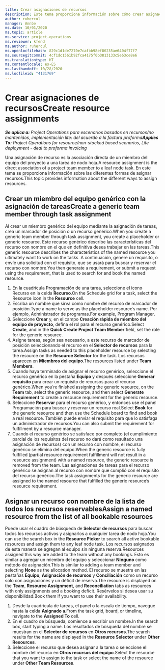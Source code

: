 ```yaml
---
title: Crear asignaciones de recursos
description: Este tema proporciona información sobre cómo crear asignaciones de recursos genéricos y con nombre.
author: ruhercul
manager: Annbe
ms.date: 10/01/2020
ms.topic: article
ms.service: project-operations
ms.reviewer: kfend
ms.author: ruhercul
ms.openlocfilehash: 829c1d1de7270e7cafbb98ef80235ae6404f77f7
ms.sourcegitcommit: 4cf1dc1561b92fca4175f0b3813133c5e63ce8e6
ms.translationtype: HT
ms.contentlocale: es-ES
ms.lasthandoff: 10/28/2020
ms.locfileid: "4131769"
---
```

# <a name="create-resource-assignments"></a><span data-ttu-id="7e0ec-103">Crear asignaciones de recursos</span><span class="sxs-lookup"><span data-stu-id="7e0ec-103">Create resource assignments</span></span>

<span data-ttu-id="7e0ec-104">_**Se aplica a:** Project Operations para escenarios basados en recursos/no mantenidos, implementación lite: del acuerdo a la factura proforma_</span><span class="sxs-lookup"><span data-stu-id="7e0ec-104">_**Applies To:** Project Operations for resource/non-stocked based scenarios, Lite deployment - deal to proforma invoicing_</span></span>


<span data-ttu-id="7e0ec-105">Una asignación de recurso es la asociación directa de un miembro del equipo del proyecto a una tarea de nodo hoja.</span><span class="sxs-lookup"><span data-stu-id="7e0ec-105">A resource assignment is the direct association of a project team member to a leaf node task.</span></span> <span data-ttu-id="7e0ec-106">En este tema se proporciona información sobre las diferentes formas de asignar recursos.</span><span class="sxs-lookup"><span data-stu-id="7e0ec-106">This topic provides information about the different ways to assign resources.</span></span>

## <a name="create-a-generic-team-member-through-task-assignment"></a><span data-ttu-id="7e0ec-107">Crear un miembro del equipo genérico con la asignación de tareas</span><span class="sxs-lookup"><span data-stu-id="7e0ec-107">Create a generic team member through task assignment</span></span>


<span data-ttu-id="7e0ec-108">Al crear un miembro genérico del equipo mediante la asignación de tareas, crea un marcador de posición o un recurso genérico.</span><span class="sxs-lookup"><span data-stu-id="7e0ec-108">When you create a generic team member through task assignment, you create a placeholder or generic resource.</span></span> <span data-ttu-id="7e0ec-109">Este recurso genérico describe las características del recurso con nombre en el que en definitiva desea trabajar en las tareas.</span><span class="sxs-lookup"><span data-stu-id="7e0ec-109">This generic resource describes the characteristics of the named resource you ultimately want to work on the tasks.</span></span> <span data-ttu-id="7e0ec-110">A continuación, genere un requisito, o envíe una solicitud con el requisito, que se usará para buscar y reservar el recurso con nombre.</span><span class="sxs-lookup"><span data-stu-id="7e0ec-110">You then generate a requirement, or submit a request using the requirement, that is used to search for and book the named resource.</span></span>

1. <span data-ttu-id="7e0ec-111">En la cuadrícula Programación de una tarea, seleccione el icono Recurso en la celda **Recurso**.</span><span class="sxs-lookup"><span data-stu-id="7e0ec-111">On the Schedule grid for a task, select the Resource icon in the **Resource** cell.</span></span>
2. <span data-ttu-id="7e0ec-112">Escriba un nombre que sirva como nombre del recurso de marcador de posición.</span><span class="sxs-lookup"><span data-stu-id="7e0ec-112">Type a name to serve as the placeholder resource’s name.</span></span> <span data-ttu-id="7e0ec-113">Por ejemplo, Administrador de programas.</span><span class="sxs-lookup"><span data-stu-id="7e0ec-113">For example, Program Manager.</span></span>
3. <span data-ttu-id="7e0ec-114">Seleccione **Crear** y, en el campo **Creación rápida de miembro del equipo de proyecto**, defina el rol para el recurso genérico.</span><span class="sxs-lookup"><span data-stu-id="7e0ec-114">Select **Create**, and in the **Quick Create Project Team Member** field, set the role for the generic resource.</span></span>
4. <span data-ttu-id="7e0ec-115">Asigne tareas, según sea necesario, a este recurso de marcador de posición seleccionando el recurso en el **Selector de recursos** para la tarea.</span><span class="sxs-lookup"><span data-stu-id="7e0ec-115">Assign tasks as needed to this placeholder resource by selecting the resource on the **Resource Selector** for the task.</span></span> <span data-ttu-id="7e0ec-116">Los recursos aparecen en **Miembros del equipo**.</span><span class="sxs-lookup"><span data-stu-id="7e0ec-116">The resources listed under **Team Members**.</span></span>
5. <span data-ttu-id="7e0ec-117">Cuando haya terminado de asignar el recurso genérico, seleccione el recurso genérico en la pestaña **Equipo** y después seleccione **Generar requisito** para crear un requisito de recursos para el recurso genérico.</span><span class="sxs-lookup"><span data-stu-id="7e0ec-117">When you’re finished assigning the generic resource, on the **Team** tab, select the generic resource, and then select **Generate Requirement** to create a resource requirement for the generic resource.</span></span>
6. <span data-ttu-id="7e0ec-118">Seleccione **Reservar** para el recurso genérico, y entonces use el panel Programación para buscar y reservar un recurso real.</span><span class="sxs-lookup"><span data-stu-id="7e0ec-118">Select **Book** for the generic resource and then use the Schedule board to find and book a real resource.</span></span> <span data-ttu-id="7e0ec-119">También puede enviar el requisito para que lo satisfaga un administrador de recursos.</span><span class="sxs-lookup"><span data-stu-id="7e0ec-119">You can also submit the requirement for fulfillment by a resource manager.</span></span>
7. <span data-ttu-id="7e0ec-120">Cuando el recurso genérico se satisface por completo (el cumplimiento parcial de los requisitos del recurso no dará como resultado una asignación de recursos) con un recurso con nombre, el recurso genérico se elimina del equipo.</span><span class="sxs-lookup"><span data-stu-id="7e0ec-120">When the generic resource is fully fulfilled (partial resource requirement fulfillment will not result in a resource assignment) with a named resource, the generic resource is removed from the team.</span></span> <span data-ttu-id="7e0ec-121">Las asignaciones de tareas para el recurso genérico se asignan al recurso con nombre que cumplió con el requisito del recurso genérico.</span><span class="sxs-lookup"><span data-stu-id="7e0ec-121">The task assignments for the generic resource are assigned to the named resource that fulfilled the generic resource’s resource requirement.</span></span>

## <a name="assign-a-named-resource-from-the-list-of-all-bookable-resources"></a><span data-ttu-id="7e0ec-122">Asignar un recurso con nombre de la lista de todos los recursos reservables</span><span class="sxs-lookup"><span data-stu-id="7e0ec-122">Assign a named resource from the list of all bookable resources</span></span>

<span data-ttu-id="7e0ec-123">Puede usar el cuadro de búsqueda de **Selector de recursos** para buscar todos los recursos activos y asignarlos a cualquier tarea de nodo hoja.</span><span class="sxs-lookup"><span data-stu-id="7e0ec-123">You can use the search box in the **Resource Picker** to search all active bookable resources and assign them to any leaf node task.</span></span> <span data-ttu-id="7e0ec-124">Los recursos asignados de esta manera se agregan al equipo sin ninguna reserva.</span><span class="sxs-lookup"><span data-stu-id="7e0ec-124">Resources assigned this way are added to the team without any bookings.</span></span> <span data-ttu-id="7e0ec-125">Esto es similar a agregar un miembro del equipo y seleccionar **Ninguno** como método de asignación.</span><span class="sxs-lookup"><span data-stu-id="7e0ec-125">This is similar to adding a team member and selecting **None** as the allocation method.</span></span> <span data-ttu-id="7e0ec-126">El recurso se muestra en las pestañas **Equipo**, **Asignación de recursos** y **Conciliación** como un recurso solo con asignaciones y un déficit de reserva.</span><span class="sxs-lookup"><span data-stu-id="7e0ec-126">The resource is displayed on the **Team**, **Resource Assignment**, and **Reconciliation** tabs as resources with only assignments and a booking deficit.</span></span> <span data-ttu-id="7e0ec-127">Resérvelos si desea usar su disponibilidad.</span><span class="sxs-lookup"><span data-stu-id="7e0ec-127">Book them if you want to use their availability.</span></span>

1. <span data-ttu-id="7e0ec-128">Desde la cuadrícula de tareas, el panel o la escala de tiempo, navegue hasta la celda **Asignado a**.</span><span class="sxs-lookup"><span data-stu-id="7e0ec-128">From the task grid, board, or timeline, navigate to the **Assigned To** cell.</span></span>
2. <span data-ttu-id="7e0ec-129">En el cuadro de búsqueda, comience a escribir un nombre.</span><span class="sxs-lookup"><span data-stu-id="7e0ec-129">In the search box, start typing a name.</span></span> <span data-ttu-id="7e0ec-130">Los resultados de búsqueda del nombre se muestran en el **Selector de recursos** en **Otros recursos**.</span><span class="sxs-lookup"><span data-stu-id="7e0ec-130">The search results for the name are displayed in the **Resource Selector** under **Other Resources**.</span></span>
3. <span data-ttu-id="7e0ec-131">Seleccione el recurso que desea asignar a la tarea o seleccione el nombre del recurso en **Otros recursos del equipo**.</span><span class="sxs-lookup"><span data-stu-id="7e0ec-131">Select the resource that you want to assign to the task or select the name of the resource under **Other Team Resources**.</span></span>
